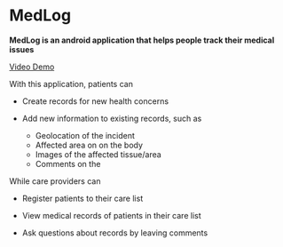 # MedLog

**MedLog is an android application that helps people track their medical issues**

[Video Demo](https://youtu.be/qowvspd6rEw)


With this application, patients can

* Create records for new health concerns

* Add new information to existing records, such as
  * Geolocation of the incident
  * Affected area on on the body
  * Images of the affected tissue/area
  * Comments on the 


While care providers can

* Register patients to their care list

* View medical records of patients in their care list

* Ask questions about records by leaving comments
